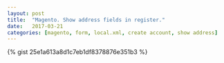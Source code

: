 ```yaml
---
layout: post
title:  "Magento. Show address fields in register."
date:   2017-03-21
categories: [magento, form, local.xml, create account, show address]
---
```


{% gist 25e1a613a8d1c7eb1df8378876e351b3 %}
